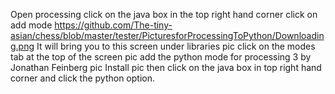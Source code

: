 Open processing
click on the java box in the top right hand corner
click on add mode
https://github.com/The-tiny-asian/chess/blob/master/tester/PicturesforProcessingToPython/Downloading.png
It will bring you to this screen under libraries
pic
click on the modes tab at the top of the screen
pic
add the python mode for processing 3 by Jonathan Feinberg
pic
Install
pic
then click on the java box in top right hand corner and click the python option. 
